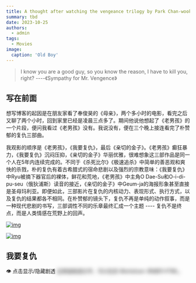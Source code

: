 ```yaml
---
title: A thought after watching the vengeance trilogy by Park Chan-wook(?)
summary: tbd
date: 2023-10-25
authors:
  - admin
tags:
  - Movies
image:
  caption: 'Old Boy'
---
```


> I know you are a good guy, so you know the reason, I have to kill you, right? ----《Sympathy for Mr. Vengence》



## 写在前面

想写博客的起因是在朋友家看了奉俊昊的《母亲》，两个多小时的电影，看完之后又聊了两个小时，回到家里已经是凌晨三点多了。期间他说他想起了《老男孩》的一个片段，便问我看过《老男孩》没有。我说没有，便在三个晚上接连看完了朴赞郁的复仇三部曲。

我观影的顺序是《老男孩》，《我要复仇》，最后《亲切的金子》。《老男孩》癫狂暴力，《我要复仇》沉闷压抑，《亲切的金子》华丽优雅，很难想象这三部作品是同一个人在5年内连续完成的。不同于《杀死比尔》《极速追杀》中简单的善恶观和爽快的杀戮，朴的复仇有着古希腊式的宿命悲剧以及强烈的宗教意味：《我要复仇》中Ryu被摘下器官后的裸体，鲜花和荒地，《老男孩》中主角O Dae-Su和O-i-di-pu-seu（俄狄浦斯）读音的接近，《亲切的金子》中Geum-ja的海报形象甚至直接是圣母玛利亚。即便如此，三部影片在复仇的内核动力、表现形式、执行方式，以及复仇的结果都各不相同。在朴赞郁的镜头下，复仇不再是单纯的动作叙事，而是一种现代悲剧的书写，三部调性不同的乐章最终汇成一个主题 ---- 复仇不是终点，而是人类情感在荒野上的回声。

[![img](https://img3.doubanio.com/view/photo/l/public/p2583904852.jpg)](https://movie.douban.com/photos/photo/2583904851/#title-anchor)

[![img](https://img3.doubanio.com/view/photo/l/public/p2561799537.jpg)](https://movie.douban.com/photos/photo/2544998206/#title-anchor)

## 我要复仇



<style>
  .spoiler-toggle { display:inline-block; cursor:pointer; user-select:none; }
  .spoiler-content { 
    filter: blur(6px); 
    transition: filter .2s ease;
  }
  /* 悬停时可预览（可选） */
  .spoiler-content:hover { filter: blur(3px); }
  /* 勾选后显示 */
  input[type="checkbox"].spoiler-cb { display:none; }
  input.spoiler-cb:checked + .spoiler-toggle + .spoiler-content { filter:none; }
</style>
<input id="sp1" type="checkbox" class="spoiler-cb">
<label for="sp1" class="spoiler-toggle">👁️ 点击显示/隐藏剧透</label>
<span class="spoiler-content">这里是剧透文字，可以包含 <em>Markdown 转成的 HTML</em>。</span>




